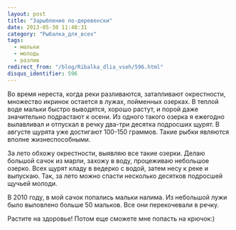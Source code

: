 ```yaml
---
layout: post
title: "Зарыбление по-деревенски"
date: 2013-05-30 11:48:31
category: "Рыбалка_для_всех"
tags:
  - мальки
  - молодь
  - разлив
redirect_from: "/blog/Ribalka_dlia_vseh/596.html"
disqus_identifier: 596
---
```

Во время нереста, когда реки разливаются, затапливают окрестности,
множество икринок остается в лужах, пойменных озерках. В теплой воде
мальки быстро выводятся, хорошо растут, и порой даже значительно
подрастают к осени. Из одного такого озерка я ежегодно вылавливал и
отпускал в речку два-три десятка подросших щурят. В августе щурята уже
достигают 100-150 граммов. Такие рыбки являются вполне жизнеспособными. 

За лето обхожу окрестности, выявляю все такие озерки. Делаю большой
сачок из марли, захожу в воду, процеживаю небольшое озерко. Всех щурят
кладу в ведерко с водой, затем несу к реке и выпускаю. Так, за лето
можно спасти несколько десятков подросшей щучьей молоди.

В 2010 году, в мой сачок попались мальки налима. Из небольшой лужи было
выловлено больше 50 мальков. Все они перекочевали в речку.

Растите на здоровье! Потом еще сможете мне попасть на крючок:)
